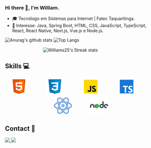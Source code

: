 ### Hi there 👋, I'm William.

- :mortar_board: Tecnólogo em Sistemas para Internet | Fatec Taquaritinga.
- 💙 Interesse: Java, Spring Boot, HTML, CSS, JavaScript, TypeScript, React, React Native, Next.js, Vue.js e Node.js.

![Anurag's github stats](https://github-readme-stats.vercel.app/api?username=Williams25&count_private=true&show_icons=true&theme=tokyonight)
![Top Langs](https://github-readme-stats.vercel.app/api/top-langs/?username=Williams25&layout=compact&theme=tokyonight&langs_count=7)

<p style="display: flex; flex-direction: column; gap: 1rem; justify-content: center; align-items: center; margin-top: 1rem;">
    <img src="http://github-readme-streak-stats.herokuapp.com?user=Williams25&hide_border=true&background=000000&border=FFFFFF&stroke=FFFFFF&sideNums=00FF00&sideLabels=00FF00&dates=FFFFFF&ring=00FF00&fire=FFFFFF&currStreakNum=00FF00&currStreakLabel=00FF00" alt="Williams25's Streak stats" width="50%"/>
</p>

## Skills :computer:

<p align="center">
    <img height="60" src="./assets/html.png" title="HTML" alt="HTML">
    &nbsp;&nbsp;&nbsp;&nbsp;&nbsp;&nbsp;&nbsp;&nbsp;&nbsp;&nbsp;&nbsp;&nbsp;&nbsp;
    <img height="60" src="./assets/css.png" title="CSS" alt="CSS">
     &nbsp;&nbsp;&nbsp;&nbsp;&nbsp;&nbsp;&nbsp;&nbsp;&nbsp;&nbsp;&nbsp;&nbsp;&nbsp;
    <img height="60" src="./assets/javascript.png" title="JavaScript" alt="JavaScript">
    &nbsp;&nbsp;&nbsp;&nbsp;&nbsp;&nbsp;&nbsp;&nbsp;&nbsp;&nbsp;&nbsp;&nbsp;&nbsp;
    <img height="60" src="./assets/typescript.png" title="TypeScript" alt="Java">
    &nbsp;&nbsp;&nbsp;&nbsp;&nbsp;&nbsp;&nbsp;&nbsp;&nbsp;&nbsp;&nbsp;&nbsp;&nbsp;
    <img height="60" src="./assets/react.png" title="React" alt="React">
    &nbsp;&nbsp;&nbsp;&nbsp;&nbsp;&nbsp;&nbsp;&nbsp;&nbsp;&nbsp;&nbsp;&nbsp;&nbsp;
    <img height="60" src="./assets/node.png" title="Node.js" alt="Node.js">
</p>

## Contact :iphone:

<p>
    <a href="mailto:william007.gabriel@gmail.com">
        <img src="https://img.shields.io/badge/gmail-D14836?&style=for-the-badge&logo=gmail&logoColor=white&link=mailto:william007.gabriel@gmail.com">
    </a>
    <a href="https://www.linkedin.com/in/william-gabriel-291a031b4/">
        <img src="https://img.shields.io/badge/linkedin-%230077B5.svg?&style=for-the-badge&logo=linkedin&logoColor=white&link=mailto:https://www.linkedin.com/in/william-gabriel-291a031b4/">
    </a>
<p>

<!--
**Williams25/Williams25** is a ✨ _special_ ✨ repository because its `README.md` (this file) appears on your GitHub profile.

Here are some ideas to get you started:

- 🔭 I’m currently working on ...
- 🌱 I’m currently learning ...
- 👯 I’m looking to collaborate on ...
- 🤔 I’m looking for help with ...
- 💬 Ask me about ...
- 📫 How to reach me: ...
- 😄 Pronouns: ...
- ⚡ Fun fact: ...
-->
